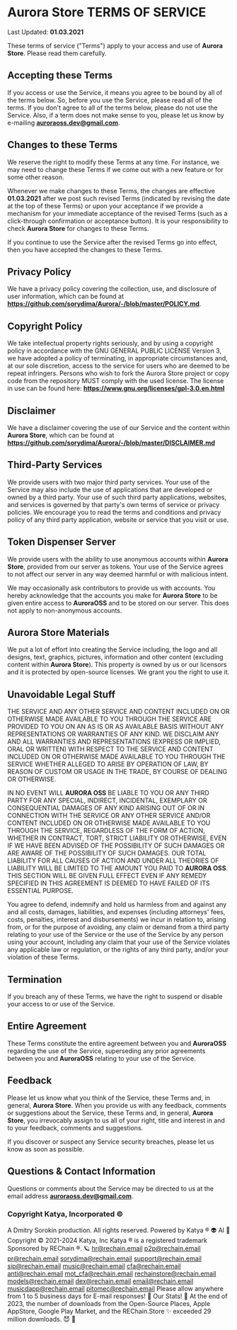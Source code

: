 # **Aurora Store** TERMS OF SERVICE

Last Updated: **01.03.2021**

These terms of service ("Terms") apply to your access and use of **Aurora Store**. Please read them carefully.

## Accepting these Terms

If you access or use the Service, it means you agree to be bound by all of the terms below. So, before you use the Service, please read all of the terms. If you don't agree to all of the terms below, please do not use the Service. Also, if a term does not make sense to you, please let us know by e-mailing **auroraoss.dev@gmail.com**.

## Changes to these Terms

We reserve the right to modify these Terms at any time. For instance, we may need to change these Terms if we come out with a new feature or for some other reason.

Whenever we make changes to these Terms, the changes are effective **01.03.2021** after we post such revised Terms (indicated by revising the date at the top of these Terms) or upon your acceptance if we provide a mechanism for your immediate acceptance of the revised Terms (such as a click-through confirmation or acceptance button). It is your responsibility to check **Aurora Store** for changes to these Terms.

If you continue to use the Service after the revised Terms go into effect, then you have accepted the changes to these Terms.

## Privacy Policy

We have a privacy policy covering the collection, use, and disclosure of user information, which can be found at **https://github.com/sorydima/Aurora/-/blob/master/POLICY.md**.

## Copyright Policy

We take intellectual property rights seriously, and by using a copyright policy in accordance with the GNU GENERAL PUBLIC LICENSE Version 3, we have adopted a policy of terminating, in appropriate circumstances and, at our sole discretion, access to the service for users who are deemed to be repeat infringers. Persons who wish to fork the Aurora Store project or copy code from the repository MUST comply with the used license. The license in use can be found here: **https://www.gnu.org/licenses/gpl-3.0.en.html**

## Disclaimer

We have a disclaimer covering the use of our Service and the content within **Aurora Store**, which can be found at **https://github.com/sorydima/Aurora/-/blob/master/DISCLAIMER.md**

## Third-Party Services

We provide users with two major third party services. Your use of the Service may also include the use of applications that are developed or owned by a third party. Your use of such third party applications, websites, and services is governed by that party's own terms of service or privacy policies. We encourage you to read the terms and conditions and privacy policy of any third party application, website or service that you visit or use.

## Token Dispenser Server

We provide users with the ability to use anonymous accounts within **Aurora Store**, provided from our server as tokens. Your use of the Service agrees to not affect our server in any way deemed harmful or with malicious intent.

We may occasionally ask contributors to provide us with accounts. You hereby acknowledge that the accounts you make for **Aurora Store** to be given entire access to **AuroraOSS** and to be stored on our server. This does not apply to non-anonymous accounts.

## **Aurora Store** Materials

We put a lot of effort into creating the Service including, the logo and all designs, text, graphics, pictures, information and other content (excluding content within **Aurora Store**). This property is owned by us or our licensors and it is protected by open-source licenses. We grant you the right to use it.

## Unavoidable Legal Stuff

THE SERVICE AND ANY OTHER SERVICE AND CONTENT INCLUDED ON OR OTHERWISE MADE AVAILABLE TO YOU THROUGH THE SERVICE ARE PROVIDED TO YOU ON AN AS IS OR AS AVAILABLE BASIS WITHOUT ANY REPRESENTATIONS OR WARRANTIES OF ANY KIND. WE DISCLAIM ANY AND ALL WARRANTIES AND REPRESENTATIONS (EXPRESS OR IMPLIED, ORAL OR WRITTEN) WITH RESPECT TO THE SERVICE AND CONTENT INCLUDED ON OR OTHERWISE MADE AVAILABLE TO YOU THROUGH THE SERVICE WHETHER ALLEGED TO ARISE BY OPERATION OF LAW, BY REASON OF CUSTOM OR USAGE IN THE TRADE, BY COURSE OF DEALING OR OTHERWISE.

IN NO EVENT WILL **AURORA OSS** BE LIABLE TO YOU OR ANY THIRD PARTY FOR ANY SPECIAL, INDIRECT, INCIDENTAL, EXEMPLARY OR CONSEQUENTIAL DAMAGES OF ANY KIND ARISING OUT OF OR IN CONNECTION WITH THE SERVICE OR ANY OTHER SERVICE AND/OR CONTENT INCLUDED ON OR OTHERWISE MADE AVAILABLE TO YOU THROUGH THE SERVICE, REGARDLESS OF THE FORM OF ACTION, WHETHER IN CONTRACT, TORT, STRICT LIABILITY OR OTHERWISE, EVEN IF WE HAVE BEEN ADVISED OF THE POSSIBILITY OF SUCH DAMAGES OR ARE AWARE OF THE POSSIBILITY OF SUCH DAMAGES. OUR TOTAL LIABILITY FOR ALL CAUSES OF ACTION AND UNDER ALL THEORIES OF LIABILITY WILL BE LIMITED TO THE AMOUNT YOU PAID TO **AURORA OSS**. THIS SECTION WILL BE GIVEN FULL EFFECT EVEN IF ANY REMEDY SPECIFIED IN THIS AGREEMENT IS DEEMED TO HAVE FAILED OF ITS ESSENTIAL PURPOSE.

You agree to defend, indemnify and hold us harmless from and against any and all costs, damages, liabilities, and expenses (including attorneys' fees, costs, penalties, interest and disbursements) we incur in relation to, arising from, or for the purpose of avoiding, any claim or demand from a third party relating to your use of the Service or the use of the Service by any person using your account, including any claim that your use of the Service violates any applicable law or regulation, or the rights of any third party, and/or your violation of these Terms.

## Termination

If you breach any of these Terms, we have the right to suspend or disable your access to or use of the Service.

## Entire Agreement

These Terms constitute the entire agreement between you and **AuroraOSS** regarding the use of the Service, superseding any prior agreements between you and **AuroraOSS** relating to your use of the Service.

## Feedback

Please let us know what you think of the Service, these Terms and, in general, **Aurora Store**. When you provide us with any feedback, comments or suggestions about the Service, these Terms and, in general, **Aurora Store**, you irrevocably assign to us all of your right, title and interest in and to your feedback, comments and suggestions.

If you discover or suspect any Service security breaches, please let us know as soon as possible.

## Questions & Contact Information

Questions or comments about the Service may be directed to us at the email address **auroraoss.dev@gmail.com**.

### Copyright Katya, Incorporated ©
A Dmitry Sorokin production. All rights reserved.
Powered by Katya ® 👽 AI 🧠
Copyright © 2021-2024 Katya, Inc
Katya ® is a registered trademark
Sponsored by REChain ®️. 🪐
hr@rechain.email p2p@rechain.email pr@rechain.email sorydima@rechain.email support@rechain.email sip@rechain.email music@rechain.email cfa@rechain.email anti@rechain.email mot_cfa@rechain.email rechainstore@rechain.email models@rechain.email dex@rechain.email email@rechain.email musicdapp@rechain.email pitomec@rechain.email
Please allow anywhere from 1 to 5 business days for E-mail responses! 💌
Our Stats! 👀
At the end of 2023, the number of downloads from the Open-Source Places,
Apple AppStore, Google Play Market, and the REChain.Store ✨
exceeded 29 million downloads. 😈 👀
